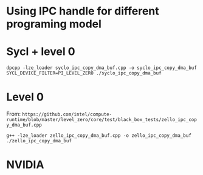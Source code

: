 # Using IPC handle for different programing model

# Sycl + level 0

```
dpcpp -lze_loader syclo_ipc_copy_dma_buf.cpp -o syclo_ipc_copy_dma_buf
SYCL_DEVICE_FILTER=PI_LEVEL_ZERO ./syclo_ipc_copy_dma_buf
```

# Level 0
From: `https://github.com/intel/compute-runtime/blob/master/level_zero/core/test/black_box_tests/zello_ipc_copy_dma_buf.cpp`
```
g++ -lze_loader zello_ipc_copy_dma_buf.cpp -o zello_ipc_copy_dma_buf
./zello_ipc_copy_dma_buf
```


# NVIDIA
